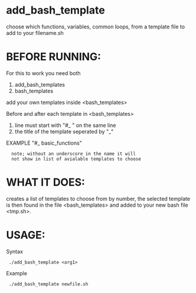 # add_bash_template
choose which functions, variables, common loops, from a template file to add to your filename.sh


# BEFORE RUNNING:

For this to work you need both
  1) add_bash_templates
  2) bash_templates 

add your own templates inside \<bash_templates\>
  
Before and after each template in \<bash_templates\> 
  1) line must start with "#_ " on the same line
  2) the title of the template seperated by "_"
    
   EXAMPLE "#_ basic_functions"
   
      note; without an underscore in the name it will
      not show in list of avialable templates to choose


# WHAT IT DOES:
  
  creates a list of templates to choose from by number, the
  selected template is then found in the file \<bash_templates\>
  and added to your new bash file \<tmp.sh\>. 


# USAGE: 

   Syntax 
   
     ./add_bash_template <arg1> 

   Example 
        
     ./add_bash_template newfile.sh
  

